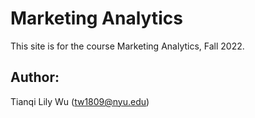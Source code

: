 # Marketing Analytics

This site is for the course Marketing Analytics, Fall 2022.

## Author:
Tianqi Lily Wu (tw1809@nyu.edu)
